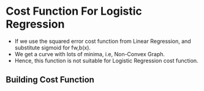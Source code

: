 # Cost Function For Logistic Regression

- If we use the squared error cost function from Linear Regression, and substitute sigmoid for fw,b(x).
- We get a curve with lots of minima, i.e, Non-Convex Graph.
- Hence, this function is not suitable for Logistic Regression cost function.

## Building Cost Function

